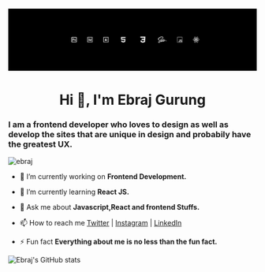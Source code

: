 ![Banner](Banner.png)
<h1 align="center">Hi 👋, I'm Ebraj Gurung
<h3>I am a frontend developer who loves to design as well as develop the sites that are unique in design and probabily have the greatest UX.</h3>

<p align="left"> <img src="https://komarev.com/ghpvc/?username=ebraj&label=Profile%20views&color=0e75b6&style=flat" alt="ebraj" /> </p>

- 🔭 I’m currently working on **Frontend Development.**

- 🌱 I’m currently learning **React JS.**

- 💬 Ask me about **Javascript,React and frontend Stuffs.**

- 📫 How to reach me [Twitter](https://twitter.com/ebraj_g) |
[Instagram](https://www.instagram.com/_anizh_g/) |
[LinkedIn](https://www.linkedin.com/in/ebrajgrg/)

- ⚡ Fun fact **Everything about me is no less than the fun fact.**

![Ebraj's GitHub stats](https://github-readme-stats.vercel.app/api?username=ebraj&show_icons=true&theme=omni)

